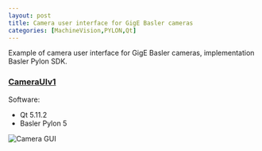```yaml
---
layout: post
title: Camera user interface for GigE Basler cameras
categories: [MachineVision,PYLON,Qt]
---
```


Example of camera user interface for GigE Basler cameras, implementation Basler Pylon SDK.

### [CameraUIv1](https://codeleccz.github.io/CameraUIv1/)

Software:
- Qt 5.11.2
- Basler Pylon 5

![Camera GUI](https://codeleccz.github.io/CameraUIv1/Qt%20Pylon.png)
